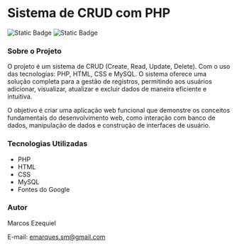 # Sistema de CRUD com PHP

<img alt="Static Badge" src="https://img.shields.io/badge/License-MIT-yellow">
<img alt="Static Badge" src="https://img.shields.io/badge/Language-PHP-AEB2D5">

### Sobre o Projeto
O projeto é um sistema de CRUD (Create, Read, Update, Delete). Com o uso das tecnologias: PHP, HTML, CSS e MySQL. O sistema oferece uma solução completa para a gestão de registros, permitindo aos usuários adicionar, visualizar, atualizar e excluir dados de maneira eficiente e intuitiva.

O objetivo é criar uma aplicação web funcional que demonstre os conceitos fundamentais do desenvolvimento web, como interação com banco de dados, manipulação de dados e construção de interfaces de usuário.

### Tecnologias Utilizadas
<ul>
    <li>PHP</li>
    <li>HTML</li>
    <li>CSS</li>
    <li>MySQL</li>
    <li>Fontes do Google</li>
</ul>

### Autor
Marcos Ezequiel

E-mail: <a href="mailto:emarques.sm@gmail.com">emarques.sm@gmail.com</a>
